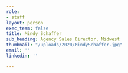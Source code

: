 ```yaml
---
role:
- staff
layout: person
exec_team: false
title: Mindy Schaffer
sub_heading: Agency Sales Director, Midwest
thumbnail: "/uploads/2020/MindySchaffer.jpg"
email: ''
linkedin: ''

---
```

